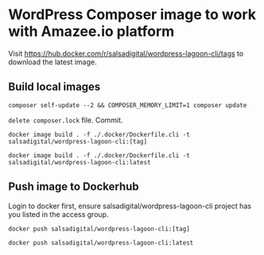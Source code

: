 # WordPress Composer image to work with Amazee.io platform

Visit https://hub.docker.com/r/salsadigital/wordpress-lagoon-cli/tags to 
download the latest image.

## Build local images

`composer self-update --2 && COMPOSER_MEMORY_LIMIT=1 composer update`

`delete composer.lock` file. Commit.

`docker image build . -f ./.docker/Dockerfile.cli -t salsadigital/wordpress-lagoon-cli:[tag]`

`docker image build . -f ./.docker/Dockerfile.cli -t salsadigital/wordpress-lagoon-cli:latest`

## Push image to Dockerhub
Login to docker first, ensure salsadigital/wordpress-lagoon-cli project
has you listed in the access group.

`docker push salsadigital/wordpress-lagoon-cli:[tag]`

`docker push salsadigital/wordpress-lagoon-cli:latest`

